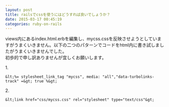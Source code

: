 ```yaml
---
layout: post
title: railsでcssを使うにはどうすれば良いでしょうか？
date: 2015-03-17 00:45:19
categories: ruby-on-rails
---
```

<p>views内にあるindex.html.erbを編集し、mycss.cssを反映させようとしていますがうまくいきません。以下の二つのパターンでコードをhtml内に書き試しましたがうまくいきませんでした。<br>
初歩的で申し訳ありませんが宜しくお願いします。</p>

<p>1.<br>
</p>

```
&lt;%= stylesheet_link_tag "mycss", media: "all","data-turbolinks-track" =&gt; true %&gt;
```

<p>2.<br>
</p>

```
&lt;link href="css/mycss.css" rel="stylesheet" type="text/css"&gt;
```
